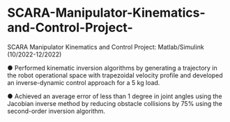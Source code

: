 # SCARA-Manipulator-Kinematics-and-Control-Project-

SCARA Manipulator Kinematics and Control Project: Matlab/Simulink (10/2022-12/2022)

● Performed kinematic inversion algorithms by generating a trajectory in the robot operational space with trapezoidal
velocity profile and developed an inverse-dynamic control approach for a 5 kg load.

● Achieved an average error of less than 1 degree in joint angles using the Jacobian inverse method by reducing
obstacle collisions by 75% using the second-order inversion algorithm.
